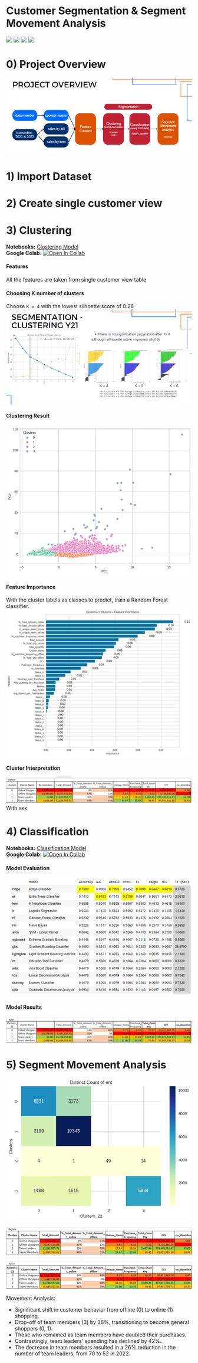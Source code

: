 # Customer Segmentation & Segment Movement Analysis
[![](https://img.shields.io/badge/-K--Means-orange)](#) [![](https://img.shields.io/badge/-Classification-orange)](#) [![](https://img.shields.io/badge/-Python-green)](#) [![](https://img.shields.io/badge/-Google--Colab-green)](#)   

# 0) Project Overview
![ProjectOverview](./img/ProjectOverview.PNG)

# 1) Import Dataset
# 2) Create single customer view

# 3) Clustering
**Notebooks:** [Clustering Model](./V2_1_HDI_Segmentation.ipynb)  
**Google Colab:** [![Open In Collab](https://colab.research.google.com/assets/colab-badge.svg)](https://colab.research.google.com/github/jane-russ/MADT8101/blob/main/5.Segmentation/V2_1_HDI_Segmentation.ipynb)
#### Features
All the features are taken from single customer view table
#### Choosing K number of clusters
Choose `K = 4` with the lowest silhoette score of 0.26
![choosingK](./img/choosingK.PNG)

#### Clustering Result
![clustering_result](./img/clusterplot.png)

#### Feature Importance
With the cluster labels as classes to predict, train a Random Forest classifier.
![importance](./img/fimp.png)
#### Cluster Interpretation
![y21segment](./img/before.png)
With xxx

# 4) Classification
**Notebooks:** [Classification Model](./V2_2_HDI_Classification%20(1).ipynb)  
**Google Colab:** [![Open In Collab](https://colab.research.google.com/assets/colab-badge.svg)](https://colab.research.google.com/github/jane-russ/MADT8101/blob/main/5.Segmentation/V2_2_HDI_Classification%20(1).ipynb)
#### Model Evaluation
![ModelResults](./img/ModelResults.PNG)
#### Model Results
![y21segment](./img/after.png)

# 5) Segment Movement Analysis
![mvtanalysis](./img/segmentation_movement.png)

![BeforeAfter](./img/Segmentation_BeforeAfter2.jpg)

Movement Analysis:
- Significant shift in customer behavior from offline (0) to online (1) shopping.
- Drop-off of team members (3) by 36%, transitioning to become general shoppers (0, 1).
- Those who remained as team members have doubled their purchases.
- Contrastingly, team leaders' spending has declined by 42%.
- The decrease in team members resulted in a 26% reduction in the number of team leaders, from 70 to 52 in 2022.
